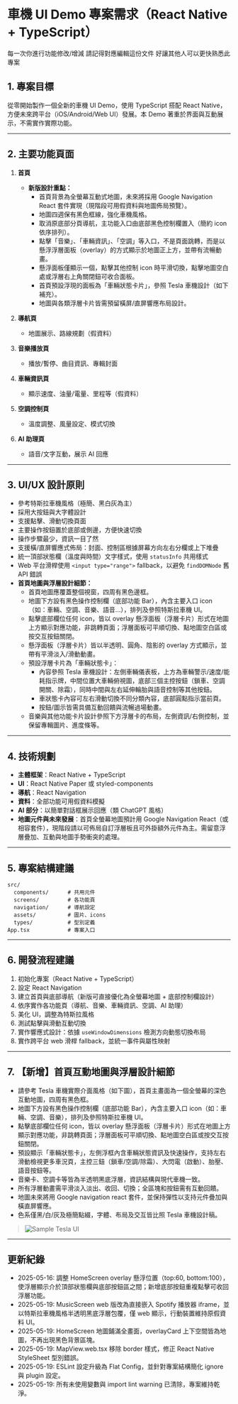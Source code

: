 <!-- Use this file to provide workspace-specific custom instructions to Copilot. For more details, visit https://code.visualstudio.com/docs/copilot/copilot-customization#_use-a-githubcopilotinstructionsmd-file -->

# 車機 UI Demo 專案需求（React Native + TypeScript）

每一次你進行功能修改/增減 請記得對應編輯這份文件 好讓其他人可以更快熟悉此專案

## 1. 專案目標

從零開始製作一個全新的車機 UI Demo，使用 TypeScript 搭配 React Native，方便未來跨平台（iOS/Android/Web UI）發展。本 Demo 著重於界面與互動展示，不需實作實際功能。

---

## 2. 主要功能頁面

1. **首頁**
   - **新版設計重點：**
     - 首頁背景為全螢幕互動式地圖，未來將採用 Google Navigation React 套件實現（現階段可用假資料與地圖佈局預覽）。
     - 地圖四週保有黑色框線，強化車機風格。
     - 取消原底部分頁導航，主功能入口由底部黑色控制欄置入（簡約 icon 依序排列）。
     - 點擊「音樂」、「車輛資訊」、「空調」等入口，不是頁面跳轉，而是以懸浮浮層面板（overlay）的方式顯示於地圖正上方，並帶有流暢動畫。
     - 懸浮面板僅顯示一個，點擊其他控制 icon 時平滑切換，點擊地圖空白處或浮層右上角關閉鈕可收合面板。
     - 首頁預設浮現的面板為「車輛狀態卡片」，參照 Tesla 車機設計（如下補充）。
     - 地圖與各類浮層卡片皆需預留橫屏/直屏響應布局設計。
2. **導航頁**
   - 地圖展示、路線規劃（假資料）

3. **音樂播放頁**
   - 播放/暫停、曲目資訊、專輯封面

4. **車輛資訊頁**
   - 顯示速度、油量/電量、里程等（假資料）

5. **空調控制頁**
   - 溫度調整、風量設定、模式切換

6. **AI 助理頁**
   - 語音/文字互動，展示 AI 回應

---

## 3. UI/UX 設計原則

- 參考特斯拉車機風格（極簡、黑白灰為主）
- 採用大按鈕與大字體設計
- 支援點擊、滑動切換頁面
- 主要操作按鈕置於底部或側邊，方便快速切換
- 操作步驟最少，資訊一目了然
- 支援橫/直屏響應式佈局：封面、控制區根據屏幕方向左右分欄或上下堆疊
- 統一頂部狀態欄（溫度與時間）文字樣式，使用 `statusInfo` 共用樣式
- Web 平台滑桿使用 `<input type="range">` fallback，以避免 `findDOMNode` 舊 API 錯誤
- **首頁地圖與浮層設計細節：**
  - 首頁地圖應覆蓋整個視窗，四周有黑色邊框。
  - 地圖下方設有黑色操作控制欄（底部功能 Bar），內含主要入口 icon（如：車輛、空調、音樂、語音...），排列及參照特斯拉車機 UI。
  - 點擊底部欄位任何 icon，皆以 overlay 懸浮面板（浮層卡片）形式在地圖上方顯示對應功能，非跳轉頁面；浮層面板可平順切換、點地圖空白區或按交互按鈕關閉。
  - 懸浮面板（浮層卡片）皆以半透明、圓角、陰影的 overlay 方式顯示，並帶有平滑淡入/滑動動畫。
  - 預設浮層卡片為「車輛狀態卡」：
    - 內容參照 Tesla 車機設計：左側車輛儀表板，上方為車輛警示/速度/能耗指示牌，中間位置大車輛俯視圖，底部三個主控按鈕（鎖車、空調開關、除霜），同時中間與左右延伸輪胎與語音控制等其他按鈕。
    - 車狀態卡內容可左右滑動切換不同分類內容，底部圓點指示當前頁。
    - 按鈕/圖示皆需具備互動回饋與流暢過場動畫。
  - 音樂與其他功能卡片設計參照下方浮層卡的布局，左側資訊/右側控制，並保留專輯圖片、進度條等。

---

## 4. 技術規劃

- **主體框架**：React Native + TypeScript
- **UI**：React Native Paper 或 styled-components
- **導航**：React Navigation
- **資料**：全部功能可用假資料模擬
- **AI 部分**：以簡單對話框展示回應（類 ChatGPT 風格）
- **地圖元件與未來發展**：首頁全螢幕地圖預計用 Google Navigation React（或相容套件），現階段請以可佈局自訂浮層板且可外掛額外元件為主。需留意浮層疊加、互動與地圖手勢衝突的處理。

---

## 5. 專案結構建議

```
src/
  components/      # 共用元件
  screens/         # 各功能頁
  navigation/      # 導航設定
  assets/          # 圖片、icons
  types/           # 型別定義
App.tsx            # 專案入口
```

---

## 6. 開發流程建議

1. 初始化專案（React Native + TypeScript）
2. 設定 React Navigation
3. 建立首頁與底部導航（新版可直接優化為全螢幕地圖 + 底部控制欄設計）
4. 依序實作各功能頁（導航、音樂、車輛資訊、空調、AI 助理）
5. 美化 UI，調整為特斯拉風格
6. 測試點擊與滑動互動切換
7. 實作響應式設計：依據 `useWindowDimensions` 檢測方向動態切換布局
8. 實作跨平台 web 滑桿 fallback，並統一事件與屬性映射

---

## 7. 【新增】首頁互動地圖與浮層設計細節

- 請參考 Tesla 車機實際介面風格（如下圖），首頁主畫面為一個全螢幕的深色互動地圖，四周有黑色框。
- 地圖下方設有黑色操作控制欄（底部功能 Bar），內含主要入口 icon（如：車輛、空調、音樂），排列及參照特斯拉車機 UI。
- 點擊底部欄位任何 icon，皆以 overlay 懸浮面板（浮層卡片）形式在地圖上方顯示對應功能，非跳轉頁面；浮層面板可平順切換、點地圖空白區或按交互按鈕關閉。
- 預設顯示「車輛狀態卡」，左側浮框內含車輛狀態資訊及快速操作，支持左右滑動檢視更多車況頁，主控三鈕（鎖車/空調/除霜）、大閃電（啟動）、胎壓、語音按鈕等。
- 音樂卡、空調卡等皆為半透明黑底浮層，資訊結構與現代車機一致。  
- 所有浮層動畫需平滑淡入淡出、收回、切換；全區塊和按鈕需有互動回饋。
- 地圖未來將用 Google navigation react 套件，並保持彈性以支持元件疊加與橫直屏響應。
- 色系僅黑/白/灰及極簡點綴，字體、布局及交互皆比照 Tesla 車機設計稿。

> ![Sample Tesla UI](https://user-images.githubusercontent.com/10957127/196008635-313bad82-5168-4bde-ae3c-7166db7ea158.png)

---

## 更新紀錄
- 2025-05-16: 調整 HomeScreen overlay 懸浮位置（top:60, bottom:100），使浮層顯示介於頂部狀態欄與底部按鈕區之間；新增底部按鈕重複點擊可收回浮層功能。
- 2025-05-19: MusicScreen web 版改為直接嵌入 Spotify 播放器 iframe，並以特斯拉車機風格半透明黑底浮層包覆，僅 web 顯示，行動裝置維持原假資料 UI。
- 2025-05-19: HomeScreen 地圖鋪滿全畫面，overlayCard 上下空間皆為地圖，不再出現黑色背景區塊。
- 2025-05-19: MapView.web.tsx 移除 border 樣式，修正 React Native StyleSheet 型別錯誤。
- 2025-05-19: ESLint 設定升級為 Flat Config，並針對專案結構簡化 ignore 與 plugin 設定。
- 2025-05-19: 所有未使用變數與 import lint warning 已清除，專案維持乾淨。
